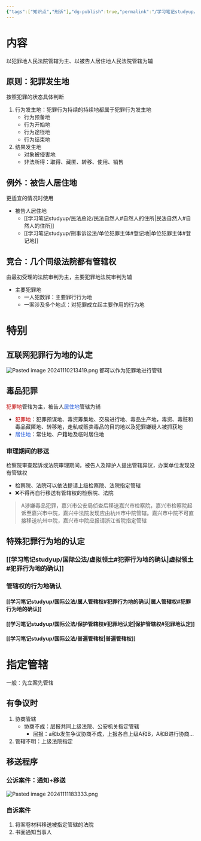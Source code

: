 ```yaml
---
{"tags":["知识点","刑诉"],"dg-publish":true,"permalink":"/学习笔记studyup/刑事诉讼法/地域管辖/","dgPassFrontmatter":true,"created":"2024-11-10T21:25:07.707+08:00","updated":"2024-12-08T09:13:21.685+08:00"}
---
```


# 内容
以犯罪地人民法院管辖为主、以被告人居住地人民法院管辖为辅
## 原则：犯罪发生地
按照犯罪的状态具体判断
1. 行为发生地：犯罪行为持续的持续地都属于犯罪行为发生地
	- 行为预备地
	- 行为开始地
	- 行为途径地
	- 行为结束地
2. 结果发生地
	- 对象被侵害地
	- 非法所得：取得、藏匿、转移、使用、销售
## 例外：被告人居住地
更适宜的情况时使用
- 被告人居住地
	- [[学习笔记studyup/民法总论/民法自然人#自然人的住所\|民法自然人#自然人的住所]]
	- [[学习笔记studyup/刑事诉讼法/单位犯罪主体#登记地\|单位犯罪主体#登记地]]
## 竞合：几个同级法院都有管辖权
由最初受理的法院审判为主，主要犯罪地法院审判为辅
- 主要犯罪地
	- 一人犯数罪：主要罪行行为地
	- 一案涉及多个地点：对犯罪成立起主要作用的行为地
# 特别
## 互联网犯罪行为地的认定
![Pasted image 20241110213419.png](/img/user/%E8%BF%90%E8%A1%8C%E6%9D%82/%E9%99%84%E4%BB%B6/Pasted%20image%2020241110213419.png)
都可以作为犯罪地进行管辖
## 毒品犯罪
<font color="#c00000">犯罪地</font>管辖为主，被告人<font color="#245bdb">居住地</font>管辖为辅
- <font color="#c00000">犯罪地</font>：犯罪预谋地、毒资筹集地、交易进行地、毒品生产地，毒资、毒赃和毒品藏匿地、转移地，走私或贩卖毒品的目的地以及犯罪嫌疑人被抓获地
- <font color="#245bdb">居住地</font>：常住地、户籍地及临时居住地
### 审理期间的移送
检察院审查起诉或法院审理期间，被告人及辩护人提出管辖异议，办案单位发现没有管辖权
- 检察院、法院可以依法提请上级检察院、法院指定管辖
- ❌不得再自行移送有管辖权的检察院、法院
>A涉嫌毒品犯罪，嘉兴市公安局侦查后移送嘉兴市检察院，嘉兴市检察院起诉至嘉兴市中院，嘉兴中法院发现应由杭州市中院管辖。嘉兴市中院不可直接移送杭州中院，嘉兴市中院应报请浙江省院指定管辖
## 特殊犯罪行为地的认定
### [[学习笔记studyup/国际公法/虚拟领土#犯罪行为地的确认\|虚拟领土#犯罪行为地的确认]]
### 管辖权的行为地确认
#### [[学习笔记studyup/国际公法/属人管辖权#犯罪行为地的确认\|属人管辖权#犯罪行为地的确认]]
#### [[学习笔记studyup/国际公法/保护管辖权#犯罪地认定\|保护管辖权#犯罪地认定]]
#### [[学习笔记studyup/国际公法/普遍管辖权\|普遍管辖权]]
# 指定管辖
一般：先立案先管辖
## 有争议时
1. 协商管辖
	- 协商不成：层报共同上级法院、公安机关指定管辖
		- 层报：a和b发生争议协商不成，上报各自上级A和B，A和B进行协商...
2. 管辖不明：上级法院指定
## 移送程序
### 公诉案件：通知+移送
![Pasted image 20241111183333.png](/img/user/%E8%BF%90%E8%A1%8C%E6%9D%82/%E9%99%84%E4%BB%B6/Pasted%20image%2020241111183333.png)
### 自诉案件
1. 将案卷材料移送被指定管辖的法院
2. 书面通知当事人